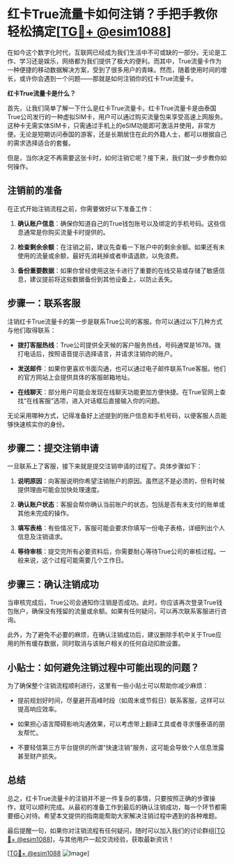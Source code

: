 # 红卡True流量卡如何注销？手把手教你轻松搞定[[TG💪+ @esim1088](https://t.me/s/esim1088)]

在如今这个数字化时代，互联网已经成为我们生活中不可或缺的一部分。无论是工作、学习还是娱乐，网络都为我们提供了极大的便利。而其中，True流量卡作为一种便捷的移动数据解决方案，受到了很多用户的青睐。然而，随着使用时间的增长，或许你会遇到一个问题——那就是如何注销你的红卡True流量卡。

**红卡True流量卡是什么？**

首先，让我们简单了解一下什么是红卡True流量卡。红卡True流量卡是由泰国True公司发行的一种虚拟SIM卡，用户可以通过购买流量包来享受高速上网服务。这种卡无需实体SIM卡，只需通过手机上的eSIM功能即可激活并使用，非常方便。无论是短期访问泰国的游客，还是长期居住在此的外籍人士，都可以根据自己的需求选择适合的套餐。

但是，当你决定不再需要这张卡时，如何注销它呢？接下来，我们就一步步教你如何操作。

## 注销前的准备

在正式开始注销流程之前，你需要做好以下准备工作：

1. **确认账户信息**：确保你知道自己的True钱包账号以及绑定的手机号码。这些信息通常是你购买流量卡时提供的。
   
2. **检查剩余余额**：在注销之前，建议先查看一下账户中的剩余余额。如果还有未使用的流量或余额，最好先消耗掉或者申请退款，以免浪费。

3. **备份重要数据**：如果你曾经使用这张卡进行了重要的在线交易或存储了敏感信息，建议提前将这些数据备份到其他设备上，以防止丢失。

## 步骤一：联系客服

注销红卡True流量卡的第一步是联系True公司的客服。你可以通过以下几种方式与他们取得联系：

- **拨打客服热线**：True公司提供全天候的客户服务热线，号码通常是1678。拨打电话后，按照语音提示选择语言，并请求注销你的账户。

- **发送邮件**：如果你更喜欢书面沟通，也可以通过电子邮件联系True客服。他们的官方网站上会提供具体的客服邮箱地址。

- **在线聊天**：部分用户可能会发现在线聊天功能更加方便快捷。在True官网上查找“在线客服”选项，进入对话框后直接输入你的问题。

无论采用哪种方式，记得准备好上述提到的账户信息和手机号码，以便客服人员能够快速核实你的身份。

## 步骤二：提交注销申请

一旦联系上了客服，接下来就是提交注销申请的过程了。具体步骤如下：

1. **说明原因**：向客服说明你希望注销账户的原因。虽然这不是必须的，但有时候提供理由可能会加快处理速度。

2. **确认账户状态**：客服会帮你确认当前账户的状态，包括是否有未支付的账单或其他未完成的操作。

3. **填写表格**：有些情况下，客服可能会要求你填写一份电子表格，详细列出个人信息及注销请求。

4. **等待审核**：提交完所有必要资料后，你需要耐心等待True公司的审核过程。一般来说，这个过程可能需要几个工作日。

## 步骤三：确认注销成功

当审核完成后，True公司会通知你注销是否成功。此时，你应该再次登录True钱包账户，确保没有残留的流量或余额。如果有任何疑问，可以再次联系客服进行咨询。

此外，为了避免不必要的麻烦，在确认注销成功后，建议删除手机中关于True应用的所有缓存数据，同时取消与该账户相关的任何自动扣款设置。

## 小贴士：如何避免注销过程中可能出现的问题？

为了确保整个注销流程顺利进行，这里有一些小贴士可以帮助你减少麻烦：

- 提前规划好时间，尽量避开高峰时段（如周末或节假日）联系客服，这样可以提高响应效率。
  
- 如果担心语言障碍影响沟通效果，可以考虑带上翻译工具或者寻求懂泰语的朋友帮忙。

- 不要轻信第三方平台提供的所谓“快速注销”服务，这可能会导致个人信息泄露甚至财产损失。

## 总结

总之，红卡True流量卡的注销并不是一件复杂的事情，只要按照正确的步骤操作，就可以顺利完成。从最初的准备工作到最后的确认注销成功，每一个环节都需要细心对待。希望本文提供的指南能帮助大家解决注销过程中遇到的各种难题。

最后提醒一句，如果你对注销流程有任何疑问，随时可以加入我们的讨论群组[[TG💪+ @esim1088](https://t.me/s/esim1088)]，与其他用户一起交流经验，获取最新资讯！

[[TG💪+ @esim1088](https://t.me/s/esim1088) ![Image](https://i.postimg.cc/4NQfJmqS/Snipaste-2025-05-13-00-14-12.png)]